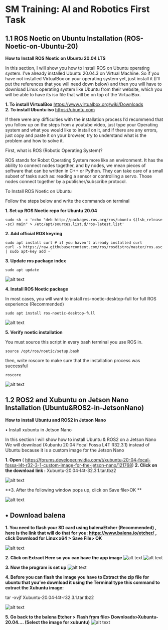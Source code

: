 # SM Training: AI and Robotics First Task

 ## 1.1 ROS Noetic on Ubuntu Installation (ROS-Noetic-on-Ubuntu-20)
  
  **How to Install ROS Noetic on Ubuntu 20.04 LTS**

In this section, I will show you how to Install ROS on Ubuntu operating system.  I’ve already installed Ubuntu 20.04.3 on Virtual Machine. So if you have not installed VirtualBox on your operating system yet, just install it (I’ll put the references that you will need down below) and then you will have to download Linux operating system like Ubuntu from their website, which you will be able to have its iso file that will be on top of the VirtualBox. 

**1.	To install VirtualBox**  https://www.virtualbox.org/wiki/Downloads  
**2.	To install Ubuntu iso**  https://ubuntu.com 

If there were any difficulties with the installation process I’d recommend that you follow up on the steps from a youtube video, just type your Operating system and what you would like to install on it, and if there are any errors, just copy and paste it on your browser, try to understand what is the problem and how to solve it.

First, what is ROS (Robotic Operating System)?

ROS stands for Robot Operating System more like an environment. It has the ability to connect nodes together, and by nodes, we mean pieces of software that can be written in C++ or Python. They can take care of a small subset of tasks such as: reading a sensor or controlling a servo. Those nodes connect together by a publisher/subscribe protocol. 

To Install ROS Noetic on Ubuntu 

Follow the steps below and write the commands on terminal

**1.	Set up ROS Noetic repo for Ubuntu 20.04**
```
sudo sh -c 'echo "deb http://packages.ros.org/ros/ubuntu $(lsb_release -sc) main" > /etc/apt/sources.list.d/ros-latest.list'
``` 

**2.	Add official ROS keyring**
```
sudo apt install curl # if you haven't already installed curl
curl -s https://raw.githubusercontent.com/ros/rosdistro/master/ros.asc | sudo apt-key add -
```
**3.	Update ros package index**
```
sudo apt update
```

![alt text](https://github.com/shathalshehri/SM-Training-AI-ROS/blob/main/img1.png)

**4.	Install ROS Noetic package** 

In most cases, you will want to install ros-noetic-desktop-full for full ROS experience  (Recommended)

```
sudo apt install ros-noetic-desktop-full
```

![alt text](https://github.com/shathalshehri/SM-Training-AI-ROS/blob/main/img2.png)

**5.	Verify noetic installation**

You must source this script in every bash terminal you use ROS in. 
```
source /opt/ros/noetic/setup.bash
```

then, write roscore to make sure that the installation process was successful

```
roscore 
```
![alt text](https://github.com/shathalshehri/SM-Training-AI-ROS/blob/main/img3.png)

 ## 1.2 ROS2 and Xubuntu on Jetson Nano Installation (Ubuntu&ROS2-in-JetsonNano)

**How to install Ubuntu and ROS2 in Jetson Nano**

•	Install xubuntu in Jetson Nano

In this section I will show how to install Ubuntu & ROS2 on a Jetson Nano
We will download (Xubuntu 20.04 Focal Fossa L4T R32.3.1) instead of Ubuntu because it is a custom image for the Jetson Nano



**1.	Open** ( https://forums.developer.nvidia.com/t/xubuntu-20-04-focal-fossa-l4t-r32-3-1-custom-image-for-the-jetson-nano/121768) 
**2.	Click on the download link :** Xubuntu-20.04-l4t-32.3.1.tar.tbz2 

 ![alt text](https://github.com/shathalshehri/SM-Training-AI-ROS/blob/main/img4.png)
 
 **3.	After the following window pops up, click on Save file>OK **
 
 ![alt text](https://github.com/shathalshehri/SM-Training-AI-ROS/blob/main/img5.png)
 
## •	Download balena

**1.	You need to flash your SD card using balenaEtcher (Recommended) , here is the link that will do that for you: https://www.balena.io/etcher/ , click Download for Linux x64 > Save File> OK**

![alt text](https://github.com/shathalshehri/SM-Training-AI-ROS/blob/main/img6.png)

**2.	Click on Extract Here so you can have the app image**
![alt text](https://github.com/shathalshehri/SM-Training-AI-ROS/blob/main/img7.png) ![alt text](https://github.com/shathalshehri/SM-Training-AI-ROS/blob/main/img8.png)

**3.	Now  the program is set up**
![alt text](https://github.com/shathalshehri/SM-Training-AI-ROS/blob/main/img9.png)

**4.	Before you can flash the image you have to Extract the zip file for ubuntu that you’ve download it using the Terminal type this command to extract the Xubuntu image:**

tar -xvjf Xubuntu-20.04-l4t-r32.3.1.tar.tbz2

![alt text](https://github.com/shathalshehri/SM-Training-AI-ROS/blob/main/img10.png)

**5.	Go back to the balena Etcher > Flash from file> Downloads>Xubuntu-20.04…. (Select the image for xubuntu)**
![alt text](https://github.com/shathalshehri/SM-Training-AI-ROS/blob/main/img11.png)









